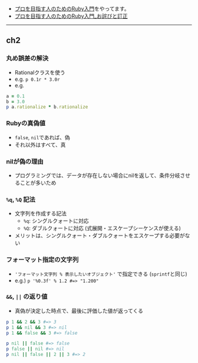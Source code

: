 * [プロを目指す人のためのRuby入門](https://ruby-book.jnito.com/)をやってます。
* [プロを目指す人のためのRuby入門_お詫びと訂正](http://gihyo.jp/book/2017/978-4-7741-9397-7/support)

---

## ch2

### 丸め誤差の解決
* Rationalクラスを使う
* e.g. `p 0.1r * 3.0r`
* e.g.

```rb
a = 0.1
b = 3.0
p a.rationalize * b.rationalize
```

### Rubyの真偽値
* `false`, `nil`であれば、偽
* それ以外はすべて、真

### nilが偽の理由
* プログラミングでは、データが存在しない場合にnilを返して、条件分岐させることが多いため

### `%q`, `%Q` 記法
* 文字列を作成する記法
  * `%q`: シングルクォートに対応
  * `%Q`: ダブルクォートに対応 (式展開・エスケープシーケンスが使える)
* メリットは、シングルクォート・ダブルクォートをエスケープする必要がない

### フォーマット指定の文字列
* `'フォーマット文字列 % 表示したいオブジェクト'` で指定できる (`sprintf`と同じ)
* e.g.) `p '%0.3f' % 1.2 #=> "1.200"`

### `&&`, `||` の返り値
* 真偽が決定した時点で、最後に評価した値が返ってくる

```ruby
p 1 && 2 && 3 #=> 3
p 1 && nil && 3 #=> nil
p 1 && false && 3 #=> false

p nil || false #=> false
p false || nil #=> nil
p nil || false || 2 || 3 #=> 2
```


